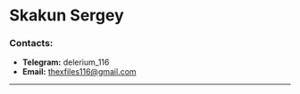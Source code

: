 # Skakun Sergey

### Contacts:

- **Telegram:** delerium_116
- **Email:** thexfiles116@gmail.com

---
